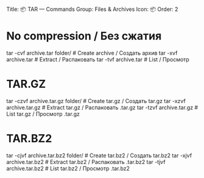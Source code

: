 Title: 📦 TAR — Commands
Group: Files & Archives
Icon: 📦
Order: 2

# No compression / Без сжатия
tar -cvf archive.tar folder/         # Create archive / Создать архив
tar -xvf archive.tar                 # Extract / Распаковать
tar -tvf archive.tar                 # List / Просмотр

# TAR.GZ
tar -czvf archive.tar.gz folder/     # Create tar.gz / Создать tar.gz
tar -xzvf archive.tar.gz             # Extract tar.gz / Распаковать .tar.gz
tar -tzvf archive.tar.gz             # List tar.gz / Просмотр .tar.gz

# TAR.BZ2
tar -cjvf archive.tar.bz2 folder/    # Create tar.bz2 / Создать tar.bz2
tar -xjvf archive.tar.bz2            # Extract tar.bz2 / Распаковать .tar.bz2
tar -tjvf archive.tar.bz2            # List tar.bz2 / Просмотр .tar.bz2

